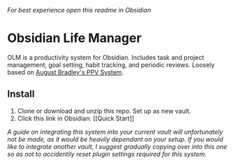 *For best experience open this readme in Obsidian*
# Obsidian Life Manager
OLM is a productivity system for Obsidian. Includes task and project management, goal setting, habit tracking, and periodic reviews. Loosely based on [August Bradley's PPV System](http://www.augustbradley.com/).

## Install
1. Clone or download and unzip this repo. Set up as new vault.
2. Click this link in Obsidian: [[Quick Start]]

*A guide on integrating this system into your current vault will unfortunately not be made, as it would be heavily dependant on your setup. If you would like to integrate another vault, I suggest gradually copying over into this one so as not to accidentily reset plugin settings required for this system.*